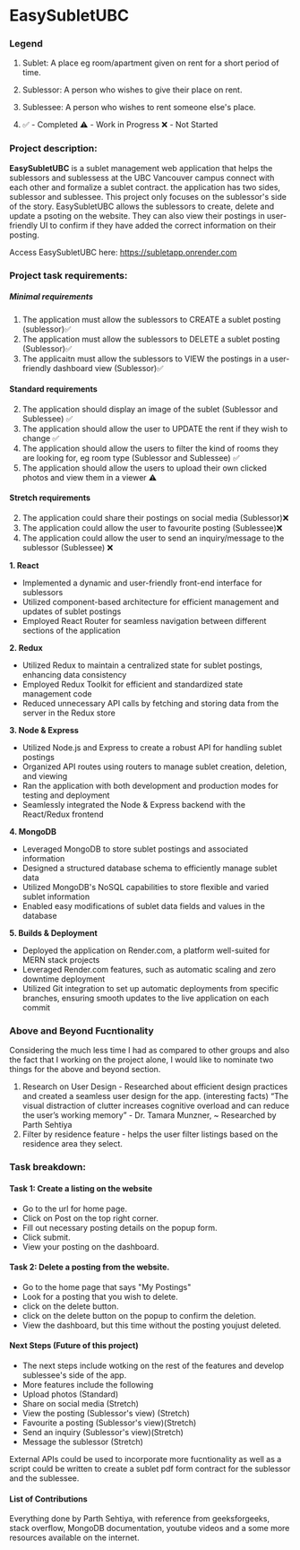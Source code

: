 # EasySubletUBC

### Legend

1. Sublet: A place eg room/apartment given on rent for a short period of time. 
2. Sublessor: A person who wishes to give their place on rent. 
3. Sublessee: A person who wishes to rent someone else's place.

4. ✅ - Completed ⚠️ - Work in Progress ❌ - Not Started

### Project description:

**EasySubletUBC** is a sublet management web application that helps the sublessors and sublessess at the UBC Vancouver campus connect with each other and formalize a sublet contract. the application has two sides, sublessor and sublessee. This project only focuses on the sublessor's side of the story. EasySubletUBC allows the sublessors to create, delete and update a psoting on the website. They can also view their postings in user-friendly UI to confirm if they have added the correct information on their posting. 

Access EasySubletUBC here: https://subletapp.onrender.com

### Project task requirements:

##### Minimal requirements

1. The application must allow the sublessors to CREATE a sublet posting (sublessor)✅
2. The application must allow the sublessors to DELETE a sublet posting (Sublessor)✅
3. The applicaitn must allow the sublessors to VIEW the postings in a user-friendly dashboard view (Sublessor)✅  

#### Standard requirements
2. The application should display an image of the sublet (Sublessor and Sublessee) ✅
3. The application should allow the user to UPDATE the rent if they wish to change ✅
4. The application should allow the users to filter the kind of rooms they are looking for, eg room type (Sublessor and Sublessee) ✅
5. The application should allow the users to upload their own clicked photos and view them in a viewer ⚠️

#### Stretch requirements
2. The application could share their postings on social media (Sublessor)❌
3. The application could allow the user to favourite posting (Sublessee)❌
4. The application could allow the user to send an inquiry/message to the sublessor (Sublessee) ❌


**1. React**
   - Implemented a dynamic and user-friendly front-end interface for sublessors
   - Utilized component-based architecture for efficient management and updates of sublet postings
   - Employed React Router for seamless navigation between different sections of the application

     
**2. Redux**
   - Utilized Redux to maintain a centralized state for sublet postings, enhancing data consistency
   - Employed Redux Toolkit for efficient and standardized state management code
   - Reduced unnecessary API calls by fetching and storing data from the server in the Redux store

     
**3. Node & Express**
   - Utilized Node.js and Express to create a robust API for handling sublet postings
   - Organized API routes using routers to manage sublet creation, deletion, and viewing
   - Ran the application with both development and production modes for testing and deployment
   - Seamlessly integrated the Node & Express backend with the React/Redux frontend

     
**4. MongoDB**
   - Leveraged MongoDB to store sublet postings and associated information
   - Designed a structured database schema to efficiently manage sublet data
   - Utilized MongoDB's NoSQL capabilities to store flexible and varied sublet information
   - Enabled easy modifications of sublet data fields and values in the database

     
**5. Builds & Deployment**
   - Deployed the application on Render.com, a platform well-suited for MERN stack projects
   - Leveraged Render.com features, such as automatic scaling and zero downtime deployment
   - Utilized Git integration to set up automatic deployments from specific branches, ensuring smooth updates to the live application on each commit

### Above and Beyond Fucntionality
Considering the much less time I had as compared to other groups and also the fact that I working on the project alone, I would like to nominate two things for the above and beyond section.
1. Research on User Design - Researched about efficient design practices and created a seamless user design for the app. (interesting facts)
   “The visual distraction of clutter increases cognitive overload and can reduce the user’s working memory” - Dr. Tamara Munzner, ~ Researched by Parth Sehtiya
2. Filter by residence feature - helps the user filter listings based on the residence area they select. 


### Task breakdown:

#### Task 1: Create a listing on the website

- Go to the url for home page. 
- Click on Post on the top right corner.
- Fill out necessary posting details on the popup form.
- Click submit.
- View your posting on the dashboard.

#### Task 2: Delete a posting from the website.

- Go to the home page that says "My Postings"
- Look for a posting that you wish to delete.
- click on the delete button.
- click on the delete button on the popup to confirm the deletion.
- View the dashboard, but this time without the posting youjust deleted.

#### Next Steps (Future of this project)
- The next steps include wotking on the rest of the features and develop sublessee's side of the app.
- More features include the following
-   Upload photos (Standard)
-   Share on social media (Stretch)
-   View the posting (Sublessor's view) (Stretch)
-   Favourite a posting (Sublessor's view)(Stretch)
-   Send an inquiry (Sublessor's view)(Stretch)
-   Message the sublessor (Stretch)

External APIs could be used to incorporate more fucntionality as well as a script could be written to create a sublet pdf form contract for the sublessor and the sublessee.  

#### List of Contributions
Everything done by Parth Sehtiya, with reference from geeksforgeeks, stack overflow, MongoDB documentation, youtube videos and a some more resources available on the internet. 

 


